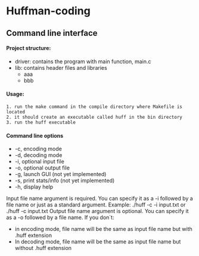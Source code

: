 # Huffman-coding

## Command line interface

#### Project structure:
- driver: contains the program with main function, main.c
- lib: contains  header files and libraries
  - aaa
  - bbb

#### Usage: 

    1. run the make command in the compile directory where Makefile is located
    2. it should create an executable called huff in the bin directory
    3. run the huff executable
    
#### Command line options
   - -c, encoding mode
   - -d, decoding mode
   - -i, optional input file
   - -o, optional output file
   - -g, launch GUI (not yet implemented)
   - -s, print stats/info (not yet implemented)
   - -h, display help

Input file name argument is required. You can specify it as a -i followed by a file name or just as a standard argument. 
Example: ./huff -c -i input.txt or ./huff -c input.txt
Output file name argument is optional. You can specify it as a -o followed by a file name. If you don`t:
- in encoding mode, file name will be the same as input file name but with .huff extension
- In decoding mode, file name will be the same as input file name but without .huff extension




